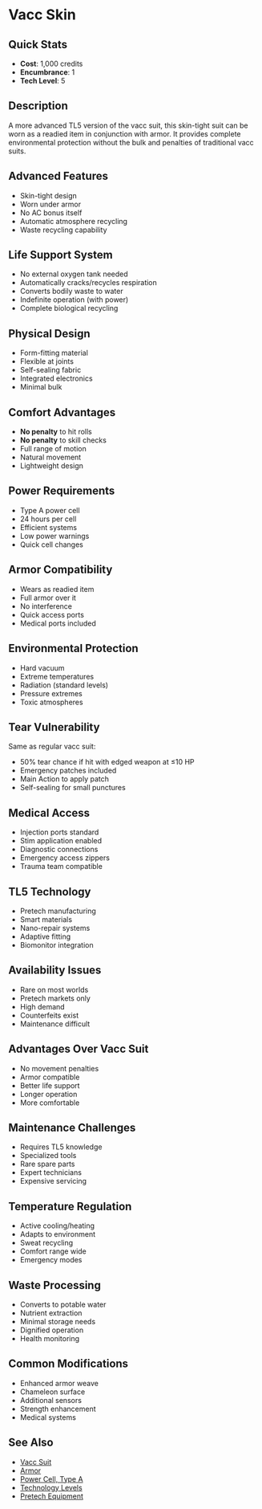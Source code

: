 # Vacc Skin

## Quick Stats
- **Cost**: 1,000 credits
- **Encumbrance**: 1
- **Tech Level**: 5

## Description
A more advanced TL5 version of the vacc suit, this skin-tight suit can be worn as a readied item in conjunction with armor. It provides complete environmental protection without the bulk and penalties of traditional vacc suits.

## Advanced Features
- Skin-tight design
- Worn under armor
- No AC bonus itself
- Automatic atmosphere recycling
- Waste recycling capability

## Life Support System
- No external oxygen tank needed
- Automatically cracks/recycles respiration
- Converts bodily waste to water
- Indefinite operation (with power)
- Complete biological recycling

## Physical Design
- Form-fitting material
- Flexible at joints
- Self-sealing fabric
- Integrated electronics
- Minimal bulk

## Comfort Advantages
- **No penalty** to hit rolls
- **No penalty** to skill checks
- Full range of motion
- Natural movement
- Lightweight design

## Power Requirements
- Type A power cell
- 24 hours per cell
- Efficient systems
- Low power warnings
- Quick cell changes

## Armor Compatibility
- Wears as readied item
- Full armor over it
- No interference
- Quick access ports
- Medical ports included

## Environmental Protection
- Hard vacuum
- Extreme temperatures
- Radiation (standard levels)
- Pressure extremes
- Toxic atmospheres

## Tear Vulnerability
Same as regular vacc suit:
- 50% tear chance if hit with edged weapon at ≤10 HP
- Emergency patches included
- Main Action to apply patch
- Self-sealing for small punctures

## Medical Access
- Injection ports standard
- Stim application enabled
- Diagnostic connections
- Emergency access zippers
- Trauma team compatible

## TL5 Technology
- Pretech manufacturing
- Smart materials
- Nano-repair systems
- Adaptive fitting
- Biomonitor integration

## Availability Issues
- Rare on most worlds
- Pretech markets only
- High demand
- Counterfeits exist
- Maintenance difficult

## Advantages Over Vacc Suit
- No movement penalties
- Armor compatible
- Better life support
- Longer operation
- More comfortable

## Maintenance Challenges
- Requires TL5 knowledge
- Specialized tools
- Rare spare parts
- Expert technicians
- Expensive servicing

## Temperature Regulation
- Active cooling/heating
- Adapts to environment
- Sweat recycling
- Comfort range wide
- Emergency modes

## Waste Processing
- Converts to potable water
- Nutrient extraction
- Minimal storage needs
- Dignified operation
- Health monitoring

## Common Modifications
- Enhanced armor weave
- Chameleon surface
- Additional sensors
- Strength enhancement
- Medical systems

## See Also
- [Vacc Suit](vacc-suit.md)
- [Armor](../../armor/)
- [Power Cell, Type A](../ammo-power/power-cell-type-a.md)
- [Technology Levels](../../technology-levels.md)
- [Pretech Equipment](../../../game-master-resources/)